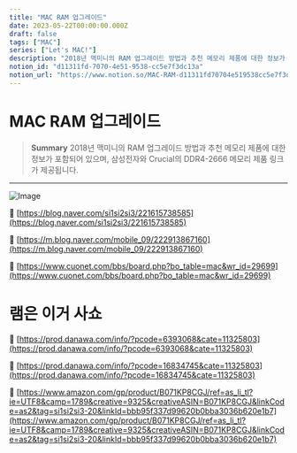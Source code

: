 ```yaml
---
title: "MAC RAM 업그레이드"
date: 2023-05-22T00:00:00.000Z
draft: false
tags: ["MAC"]
series: ["Let's MAC!"]
description: "2018년 맥미니의 RAM 업그레이드 방법과 추천 메모리 제품에 대한 정보가 포함되어 있으며, 삼성전자와 Crucial의 DDR4-2666 메모리 제품 링크가 제공됩니다."
notion_id: "d11311fd-7070-4e51-9538-cc5e7f3dc13a"
notion_url: "https://www.notion.so/MAC-RAM-d11311fd70704e519538cc5e7f3dc13a"
---
```


# MAC RAM 업그레이드

> **Summary**
> 2018년 맥미니의 RAM 업그레이드 방법과 추천 메모리 제품에 대한 정보가 포함되어 있으며, 삼성전자와 Crucial의 DDR4-2666 메모리 제품 링크가 제공됩니다.

---

![Image](https://cdn.011st.com/11dims/resize/600x600/quality/75/11src/product/2281811189/B.jpg?980000000)

🔗 [https://blog.naver.com/si1si2si3/221615738585](https://blog.naver.com/si1si2si3/221615738585)


🔗 [https://m.blog.naver.com/mobile_09/222913867160](https://m.blog.naver.com/mobile_09/222913867160)

🔗 [https://www.cuonet.com/bbs/board.php?bo_table=mac&wr_id=29699](https://www.cuonet.com/bbs/board.php?bo_table=mac&wr_id=29699)


# 램은 이거 사쇼

🔗 [https://prod.danawa.com/info/?pcode=6393068&cate=11325803](https://prod.danawa.com/info/?pcode=6393068&cate=11325803)

🔗 [https://prod.danawa.com/info/?pcode=16834745&cate=11325803](https://prod.danawa.com/info/?pcode=16834745&cate=11325803)

🔗 [https://www.amazon.com/gp/product/B071KP8CGJ/ref=as_li_tl?ie=UTF8&camp=1789&creative=9325&creativeASIN=B071KP8CGJ&linkCode=as2&tag=si1si2si3-20&linkId=bbb95f337d99620b0bba3036b620e1b7](https://www.amazon.com/gp/product/B071KP8CGJ/ref=as_li_tl?ie=UTF8&camp=1789&creative=9325&creativeASIN=B071KP8CGJ&linkCode=as2&tag=si1si2si3-20&linkId=bbb95f337d99620b0bba3036b620e1b7)


